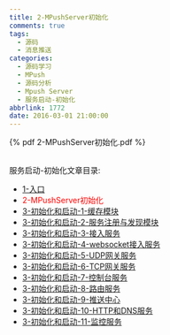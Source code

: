 ```yaml
---
title: 2-MPushServer初始化
comments: true
tags:
  - 源码
  - 消息推送
categories:
  - 源码学习
  - MPush
  - 源码分析
  - Mpush Server
  - 服务启动-初始化
abbrlink: 1772
date: 2016-03-01 21:00:00
---
```



{% pdf  2-MPushServer初始化.pdf %}

<br>
服务启动-初始化文章目录:

* [1-入口](../1-入口)
* <font color="red">2-MPushServer初始化</font>
* [3-初始化和启动-1-缓存模块](../3-初始化和启动-1-缓存模块)
* [3-初始化和启动-2-服务注册与发现模块](../3-初始化和启动-2-服务注册与发现模块)
* [3-初始化和启动-3-接入服务](../3-初始化和启动-3-接入服务)
* [3-初始化和启动-4-websocket接入服务](../3-初始化和启动-4-websocket接入服务)
* [3-初始化和启动-5-UDP网关服务](../3-初始化和启动-5-UDP网关服务)
* [3-初始化和启动-6-TCP网关服务](../3-初始化和启动-6-TCP网关服务)
* [3-初始化和启动-7-控制台服务](../3-初始化和启动-7-控制台服务)
* [3-初始化和启动-8-路由服务](../3-初始化和启动-8-路由服务)
* [3-初始化和启动-9-推送中心](../3-初始化和启动-9-推送中心)
* [3-初始化和启动-10-HTTP和DNS服务](../3-初始化和启动-10-HTTP和DNS服务)
* [3-初始化和启动-11-监控服务](../3-初始化和启动-11-监控服务)
